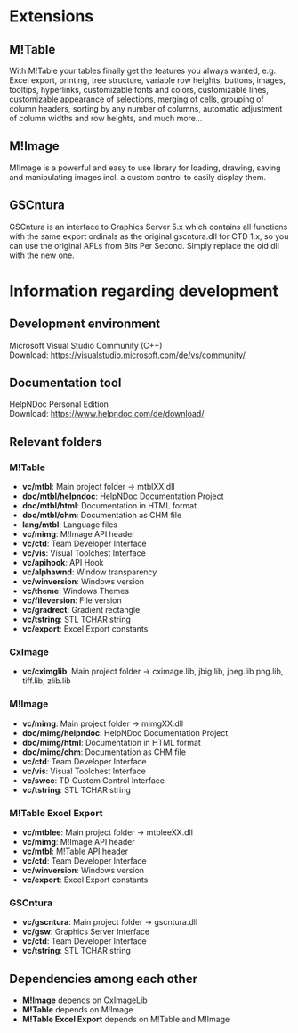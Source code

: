 # Extensions

## M!Table
With M!Table your tables finally get the features you always wanted, e.g. Excel export, printing, tree structure, variable row heights, buttons, images, tooltips, hyperlinks, customizable fonts and colors, customizable lines, customizable appearance of selections,
merging of cells, grouping of column headers, sorting by any number of columns, automatic adjustment of column widths and row heights, and much more...

## M!Image
M!Image is a powerful and easy to use library for loading, drawing, saving and manipulating images incl. a custom control to easily display them.

## GSCntura
GSCntura is an interface to Graphics Server 5.x which contains all functions with the same export ordinals as the original gscntura.dll for CTD 1.x, so you can use the original APLs from Bits Per Second. Simply replace the old dll with the new one.

# Information regarding development

## Development environment
Microsoft Visual Studio Community (C++)<br>
Download: https://visualstudio.microsoft.com/de/vs/community/

## Documentation tool
HelpNDoc Personal Edition<br>
Download: https://www.helpndoc.com/de/download/

## Relevant folders

### M!Table
* **vc/mtbl**: Main project folder -> mtblXX.dll
* **doc/mtbl/helpndoc**: HelpNDoc Documentation Project
* **doc/mtbl/html**: Documentation in HTML format
* **doc/mtbl/chm**: Documentation as CHM file
* **lang/mtbl**: Language files
* **vc/mimg**: M!Image API header
* **vc/ctd**: Team Developer Interface
* **vc/vis**: Visual Toolchest Interface
* **vc/apihook**: API Hook
* **vc/alphawnd**: Window transparency
* **vc/winversion**: Windows version
* **vc/theme**: Windows Themes
* **vc/fileversion**: File version
* **vc/gradrect**: Gradient rectangle
* **vc/tstring**: STL TCHAR string
* **vc/export**: Excel Export constants

### CxImage
* **vc/cximglib**: Main project folder -> cximage.lib, jbig.lib, jpeg.lib png.lib, tiff.lib, zlib.lib

### M!Image
* **vc/mimg**: Main project folder -> mimgXX.dll
* **doc/mimg/helpndoc**: HelpNDoc Documentation Project
* **doc/mimg/html**: Documentation in HTML format
* **doc/mimg/chm**: Documentation as CHM file
* **vc/ctd**: Team Developer Interface
* **vc/vis**: Visual Toolchest Interface
* **vc/swcc**: TD Custom Control Interface
* **vc/tstring**: STL TCHAR string

### M!Table Excel Export
* **vc/mtblee**: Main project folder -> mtbleeXX.dll
* **vc/mimg**: M!Image API header
* **vc/mtbl**: M!Table API header
* **vc/ctd**: Team Developer Interface
* **vc/winversion**: Windows version
* **vc/export**: Excel Export constants

### GSCntura
* **vc/gscntura**: Main project folder -> gscntura.dll
* **vc/gsw**: Graphics Server Interface
* **vc/ctd**: Team Developer Interface
* **vc/tstring**: STL TCHAR string

## Dependencies among each other
* **M!Image** depends on CxImageLib
* **M!Table** depends on M!Image 
* **M!Table Excel Export** depends on M!Table and M!Image 